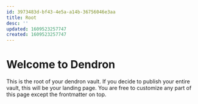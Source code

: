 ```yaml
---
id: 3973483d-bf43-4e5a-a14b-36756046e3aa
title: Root
desc: ''
updated: 1609523257747
created: 1609523257747
---
```

# Welcome to Dendron

This is the root of your dendron vault. If you decide to publish your entire vault, this will be your landing page. You are free to customize any part of this page except the frontmatter on top. 
